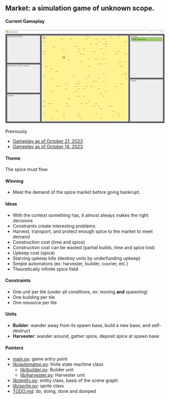 ## Market: a simulation game of unknown scope.

#### Current Gameplay

![Gameplay as of October 29, 2023](doc/screenshots/2023_10_29-progress.gif)

Previously
* [Gameplay as of October 21, 2023](doc/screenshots/2023_10_21-progress.gif)
* [Gameplay as of October 14, 2023](doc/screenshots/2023_10_14-progress.gif)

#### Theme

The spice must flow.

#### Winning

* Meet the demand of the spice market before going bankrupt.

#### Ideas

* With the context something has, it almost always makes the right decisions
* Constraints create interesting problems
* Harvest, transport, and protect enough spice to the market to meet demand
* Construction cost (time and spice)
* Construction cost can be wasted (partial builds, time and spice lost)
* Upkeep cost (spice)
* Starving upkeep kills (destroy units by underfunding upkeep)
* Simple automatons (ex: harvester, builder, courier, etc.)
* Theoretically infinite spice field

#### Constraints

* One unit per tile (under all conditions, ex: moving **and** spawning)
* One building per tile
* One resource per tile

#### Units

* **Builder**: wander away from its spawn base, build a new base, and self-destruct
* **Harvester**: wander around, gather spice, deposit spice at spawn base

#### Pointers

* [main.py](main.py): game entry point
* [lib/automaton.py](lib/automaton.py): finite state machine class
  * [lib/builder.py](lib/builder.py): Builder unit
  * [lib/harvester.py](lib/harvester.py): Harvester unit
* [lib/entity.py](lib/entity.py): entity class, basis of the scene graph
* [lib/sprite.py](lib/sprite.py): sprite class
* [TODO.md](TODO.md): do, doing, done and dumped
